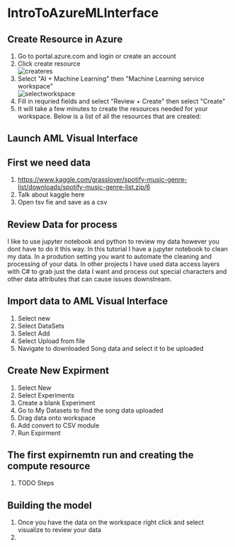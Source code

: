 # IntroToAzureMLInterface


## Create Resource in Azure
1. Go to portal.azure.com and login or create an account
2. Click create resource </br>![createres][create-resource]
3. Select "AI + Machine Learning" then "Machine Learning service workspace" </br> ![selectworkspace][select-workspace]
4. Fill in requried fields and select "Review + Create" then select "Create"
5. It will take a few minutes to create the resources needed for your workspace. Below is a list of all the resources that are created:

## Launch AML Visual Interface



## First we need data
1. https://www.kaggle.com/grasslover/spotify-music-genre-list/downloads/spotify-music-genre-list.zip/6
2. Talk about kaggle here
3. Open tsv fie and save as a csv

## Review Data for process
I like to use jupyter notebook and python to review my data however you dont have to do it this way. In this tutorial I have a jupyter notebook to clean my data. In a prodution setting you want to automate the cleaning and processing of your data. In other projects I have used data access layers with C# to grab just the data I want and process out special characters and other data attributes that can 
cause issues downstream.

## Import data to AML Visual Interface
1. Select new
2. Select DataSets
3. Select Add
4. Select Upload from file
5. Navigate to downloaded Song data and select it to be uploaded

## Create New Expirment
1. Select New
2. Select Experiments
3. Create a blank Experiment
4. Go to My Datasets to find the song data uploaded
5. Drag data onto workspace
6. Add convert to CSV module
7. Run Expirment

## The first expirnemtn run and creating the compute resource
1. TODO Steps

## Building the model
1. Once you have the data on the workspace right click and select visualize to review your data
2. 




[create-resource]: https://github.com/cassieview/IntroToAzureMLInterface/blob/master/doc-imgs/createresource.png "Create Resource"
[select-workspace]: https://github.com/cassieview/IntroToAzureMLInterface/blob/master/doc-imgs/selectworkspace.PNG "Select Workspace"
